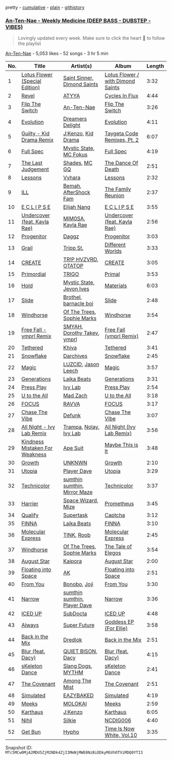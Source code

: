 pretty - [cumulative](/playlists/cumulative/4ugml2yTfIJzuEpytnzJYP.md) - [plain](/playlists/plain/4ugml2yTfIJzuEpytnzJYP) - [githistory](https://github.githistory.xyz/mackorone/spotify-playlist-archive/blob/main/playlists/plain/4ugml2yTfIJzuEpytnzJYP)

### [An\-Ten\-Nae \- Weekly Medicine \(DEEP BASS \- DUBSTEP \- VIBES\)](https://open.spotify.com/playlist/4ugml2yTfIJzuEpytnzJYP)

> Lovingly updated every week\.  Make sure to click the heart 💓 to follow the playlist

[An\-Ten\-Nae](https://open.spotify.com/user/124011761) - 5,053 likes - 52 songs - 3 hr 5 min

| No. | Title | Artist(s) | Album | Length |
|---|---|---|---|---|
| 1 | [Lotus Flower \(Special Edition\)](https://open.spotify.com/track/4KtJs4bQl9Sq5ZiOEBD7Ro) | [Saint Sinner](https://open.spotify.com/artist/0DoWlk1NzQp1VWVFtZOb8Y), [Dimond Saints](https://open.spotify.com/artist/38LWle0ChG6k0UHsOnoO75) | [Lotus Flower / with Dimond Saints](https://open.spotify.com/album/2ZMc6j04fiWOKP2Vkm43DI) | 3:32 |
| 2 | [Revel](https://open.spotify.com/track/31OzkljjiMk2xJzZBg23F8) | [ATYYA](https://open.spotify.com/artist/36NAuk7D3nO0JFfgZf3XI7) | [Cycles In Flux](https://open.spotify.com/album/3UXTCoH6FHAefHY03xApls) | 4:44 |
| 3 | [Flip The Switch](https://open.spotify.com/track/49IK6z6NG2bdRzxksEjxUN) | [An\-Ten\-Nae](https://open.spotify.com/artist/60WU0oNpF372dzVGDe4BcV) | [Flip The Switch](https://open.spotify.com/album/2ZxLmPMahxbTcVjR50Pciw) | 3:26 |
| 4 | [Evolution](https://open.spotify.com/track/0tIBpcrapaemsTHXMrmeQY) | [Dreamers Delight](https://open.spotify.com/artist/1bDXdxSg3Ve7V7f3bteIyk) | [Evolution](https://open.spotify.com/album/4qAZS4OJjzLZ7M7epC2SRk) | 4:11 |
| 5 | [Guilty \- Kid Drama Remix](https://open.spotify.com/track/3E3BxEaJub80EI97LeJNHt) | [J:Kenzo](https://open.spotify.com/artist/2vnlhEYTh2K1O3NZE2ONiz), [Kid Drama](https://open.spotify.com/artist/7w6o2HAvNOSFJqkSeVRsf4) | [Taygeta Code Remixes, Pt\. 2](https://open.spotify.com/album/40VS5gb1v9lAZZ6lBNqDaV) | 6:07 |
| 6 | [Full Spec](https://open.spotify.com/track/0yvW4QBvtpZVsSwBYhZmRb) | [Mystic State](https://open.spotify.com/artist/052KAntc3fhUFwUgewa3Q4), [MC Fokus](https://open.spotify.com/artist/3p1MEmKbYRQLR69aCPTZbV) | [Full Spec](https://open.spotify.com/album/460IYfQBoFrhpGKJzQkAKA) | 4:19 |
| 7 | [The Last Judgement](https://open.spotify.com/track/0fs2L8OS0Jgc2Qy7aZsbIK) | [Shades](https://open.spotify.com/artist/3hZYcnuncZYCJzqO9pwpAK), [MC GQ](https://open.spotify.com/artist/28aPVWC88rDADOQBZNEgIs) | [The Dance Of Death](https://open.spotify.com/album/1w7u33Vp72rY6hnOspQ5cs) | 2:51 |
| 8 | [Lessons](https://open.spotify.com/track/1hrKjYBJDWZw4xWLIOPIT3) | [Vyhara](https://open.spotify.com/artist/0uxBvW7LTgKjr721ks2a6O) | [Lessons](https://open.spotify.com/album/16QDJ6WVKUnUIedEyVQdEy) | 2:32 |
| 9 | [ILL](https://open.spotify.com/track/1K3u242m5zHFNLRp7Th6hd) | [Bemah](https://open.spotify.com/artist/5wYDagjHjJRgNlu5W6D4hK), [AfterShock Fam](https://open.spotify.com/artist/73knz0sBKwC2qCk5pEpe2g) | [The Family Reunion](https://open.spotify.com/album/1vf2u5g26jNlCt1krJgbM1) | 2:37 |
| 10 | [E C L I P S E](https://open.spotify.com/track/2xL5JtHtAwQGGpIGDsSNEO) | [Elijah Nang](https://open.spotify.com/artist/0yIO6HI875mLzamqmjjFFU) | [E C L I P S E](https://open.spotify.com/album/4VrYoXadX5jb0QyfQ4ox9p) | 3:55 |
| 11 | [Undercover \(feat\. Kayla Rae\)](https://open.spotify.com/track/3TrXgzMCWBxkyXjm7eeahk) | [MiM0SA](https://open.spotify.com/artist/5BTlwnHtDmzpMj0URbp4Ur), [Kayla Rae](https://open.spotify.com/artist/0cz0uZX8a30POuEC2hDL9j) | [Undercover \(feat\. Kayla Rae\)](https://open.spotify.com/album/7CDGFJARMiy2KOR8i2KDDX) | 2:56 |
| 12 | [Progenitor](https://open.spotify.com/track/7GbYFaJS5suiQCV9G771AX) | [Daggz](https://open.spotify.com/artist/3S5aXjH9pDeyD7BDMkLbiF) | [Progenitor](https://open.spotify.com/album/0CPzjmC9UovlGvUd4w8OQK) | 3:03 |
| 13 | [Grail](https://open.spotify.com/track/3zlSU3Z3jkbV4fpdWV4f3s) | [Tripp St.](https://open.spotify.com/artist/6IuIhkCK8SjoSJskiCZdp0) | [Different Worlds](https://open.spotify.com/album/5GGo4YuhLGlGpLTMVSkrVl) | 3:33 |
| 14 | [CREATE](https://open.spotify.com/track/6pQeuElje6CepCLUSTTs1o) | [TR!P HVZVRD](https://open.spotify.com/artist/5Lx937tgItqFWdlOoyATpC), [OTATOP](https://open.spotify.com/artist/4kMFIAZUbaMvqb7cJjvtRj) | [CREATE](https://open.spotify.com/album/1yAyjHimE6Iandit8s0Ki3) | 3:05 |
| 15 | [Primordial](https://open.spotify.com/track/0jUfkKKW5k0iiDhZXoFOIF) | [TRIGO](https://open.spotify.com/artist/2xxDgHjkU5vPSqBTEKv0Xh) | [Primal](https://open.spotify.com/album/03mpXrOPDF7JcTlDGkjBHN) | 3:53 |
| 16 | [Hold](https://open.spotify.com/track/42wUCDzclJ24BB0oM1GaXb) | [Mystic State](https://open.spotify.com/artist/052KAntc3fhUFwUgewa3Q4), [Jevon Ives](https://open.spotify.com/artist/2WXIZfgItiRCIMAEz3PSGr) | [Materials](https://open.spotify.com/album/5zJmAdE5IK6RrcgsQdxwzd) | 6:03 |
| 17 | [Slide](https://open.spotify.com/track/1h6tC7XbCucYdyQfN0XYUV) | [Brothel](https://open.spotify.com/artist/3xYvvJ6tjXyJJdEXBs8qf0), [barnacle boi](https://open.spotify.com/artist/6psDObCnL4BfpwqYzE0Dzu) | [Slide](https://open.spotify.com/album/3C5RtRaPP3SGNPdtMwC6Mw) | 2:48 |
| 18 | [Windhorse](https://open.spotify.com/track/6tTDDMmEJpyA97VNYQjjeP) | [Of The Trees](https://open.spotify.com/artist/5V7NIXgCnX2KuQ01Bxg20c), [Sophie Marks](https://open.spotify.com/artist/6spwry8r7pCSX6cY2Y7bSk) | [Windhorse](https://open.spotify.com/album/4sz5jike641ayFQ12d1wRu) | 3:54 |
| 19 | [Free Fall \- ymprl Remix](https://open.spotify.com/track/3AzYsqbudR9BoNRMtrONY8) | [SMYAH](https://open.spotify.com/artist/3TgWDQ9xaUckJdr6z2BAs4), [Dorothy Takev](https://open.spotify.com/artist/6SeeNJtY0hgPI3WBBXeq0F), [ymprl](https://open.spotify.com/artist/4RUbWmEkJdH4HjzXWfEME6) | [Free Fall \(ymprl Remix\)](https://open.spotify.com/album/3qYgFV6SB2jSTQwGCWM1oC) | 2:47 |
| 20 | [Tethered](https://open.spotify.com/track/2CA91Vbn86H0jDCibPAAiE) | [Khiva](https://open.spotify.com/artist/3cH0fKXiWesYFzqJwiWlAD) | [Tethered](https://open.spotify.com/album/6096W6yEygXMAOy7Zm34eU) | 3:41 |
| 21 | [Snowflake](https://open.spotify.com/track/1FlSQIClcJvxe2fnhKyLqJ) | [Darchives](https://open.spotify.com/artist/4i0Tojv2eHDvhtEYv6RD8g) | [Snowflake](https://open.spotify.com/album/3uGzT0D4yRpD9MJe208YIh) | 2:45 |
| 22 | [Magic](https://open.spotify.com/track/0oqSRbcBOiiU5QMaivLPVn) | [LUZCID](https://open.spotify.com/artist/6Ny7ldBgUotuALx5hSFi4e), [Jason Leech](https://open.spotify.com/artist/1RPNr9u1LyyIjFVrXdIq1G) | [Magic](https://open.spotify.com/album/0BsVhE1NJlVU0aN619NK5c) | 3:57 |
| 23 | [Generations](https://open.spotify.com/track/0DdLE4arA4Y7ovVbDjUtBj) | [Laika Beats](https://open.spotify.com/artist/4R6u30PMOLbNNTuR0Jl7x8) | [Generations](https://open.spotify.com/album/7Bp5OznDfxikk20Hb1y2Uh) | 3:31 |
| 24 | [Press Play](https://open.spotify.com/track/3raR1AxyKCYE7Bs2NlX24v) | [Ivy Lab](https://open.spotify.com/artist/3VXCvo9Sr0hbZ4mk6VOKBs) | [Press Play](https://open.spotify.com/album/1QcWrEkHfTgUQw0C197RTq) | 2:54 |
| 25 | [U to the All](https://open.spotify.com/track/29V40GVXxsu8A2x9BfgH07) | [Mad Zach](https://open.spotify.com/artist/1RxjZjOSbva0JR7T2LsRve) | [U to the All](https://open.spotify.com/album/4lJscvYaZXj30v13xH52CU) | 3:18 |
| 26 | [FOCUS](https://open.spotify.com/track/2zEROpqqSRJAjIiOZatCBG) | [RAVVA](https://open.spotify.com/artist/2ZppcH5NCmZmzoHzAepLcD) | [FOCUS](https://open.spotify.com/album/5nwbS0KIR1uG1L37KJxaNt) | 3:17 |
| 27 | [Chase The Vibe](https://open.spotify.com/track/3vH0K3jfGarjDwAwFioG9x) | [Defunk](https://open.spotify.com/artist/79OsU8JudFdMQxQTnyOJcF) | [Chase The Vibe](https://open.spotify.com/album/0oN7CkEjR8eEDm90Hpu4O1) | 3:07 |
| 28 | [All Night \- Ivy Lab Remix](https://open.spotify.com/track/0HUEIdafaoXyaVWDehISEh) | [Trampa](https://open.spotify.com/artist/31DUXycJt0YIBoMXLI5UdV), [Nolay](https://open.spotify.com/artist/5DBQ8zSyCGuMkg52bhRG5X), [Ivy Lab](https://open.spotify.com/artist/3VXCvo9Sr0hbZ4mk6VOKBs) | [All Night \(Ivy Lab Remix\)](https://open.spotify.com/album/0Yn6y2yWBPoJrdi0b1YMWf) | 3:56 |
| 29 | [Kindness Mistaken For Weakness](https://open.spotify.com/track/5de6yMWZWQo6jk3G1ZvsYv) | [Ape Suit](https://open.spotify.com/artist/6kiXpyEqFD9Ozhq0zRihH9) | [Maybe This is It](https://open.spotify.com/album/6pWW9h61nbbreHBnKv5aWs) | 3:48 |
| 30 | [Growth](https://open.spotify.com/track/0lAkiJWqxmKPUKnoxDkxMY) | [UNKNWN](https://open.spotify.com/artist/5wZEqM64b8lzsEvDTPclv9) | [Growth](https://open.spotify.com/album/0n9dmrg2RZ3k28kPWjSDOh) | 2:10 |
| 31 | [Utopia](https://open.spotify.com/track/6hFx04XsHt99HQdO51w28Q) | [Player Dave](https://open.spotify.com/artist/1rQItbnVgtRiJkTxHRBUc0) | [Utopia](https://open.spotify.com/album/4TVo5m16Nw2x5B2uzHuuwh) | 3:29 |
| 32 | [Technicolor](https://open.spotify.com/track/721QFVu7nnsxEl99qiZiQG) | [sumthin sumthin](https://open.spotify.com/artist/2a8ez0A2owcYhFki9860sm), [Mirror Maze](https://open.spotify.com/artist/0BExsN7P2zWKhOwBJSwpYL) | [Technicolor](https://open.spotify.com/album/4cHqpJP5sBYz2fFXbjXruH) | 3:37 |
| 33 | [Harrier](https://open.spotify.com/track/54Bndjd2POuVatVLeDLrqL) | [Space Wizard](https://open.spotify.com/artist/1wcleSLRiSdM4P0ugXdg3H), [Mize](https://open.spotify.com/artist/31uPFWR7sBQ3dcZ8y8zOzY) | [Prometheus](https://open.spotify.com/album/0WY7RIobcQZrXAHtyY5n8z) | 3:45 |
| 34 | [Qualify](https://open.spotify.com/track/5kAj8k3iB7qo5mAAerdor4) | [Supertask](https://open.spotify.com/artist/47qa2xx9Xlw1oGkKbMq8Zt) | [Captcha](https://open.spotify.com/album/0LzozfJOt9UMSmklMDsvgM) | 3:12 |
| 35 | [FINNA](https://open.spotify.com/track/7EV13F7POdlls5TlMuCEF8) | [Laika Beats](https://open.spotify.com/artist/4R6u30PMOLbNNTuR0Jl7x8) | [FINNA](https://open.spotify.com/album/3ogZpKktoz3UhsNYaoousR) | 3:10 |
| 36 | [Molecular Express](https://open.spotify.com/track/0v36EluEKE4zQrnK9p09ZS) | [TINK](https://open.spotify.com/artist/66nP6vbedxoqgG9WUZhDXF), [Roob](https://open.spotify.com/artist/6hpFsaxuaEm3anP7Z0oLfX) | [Molecular Express](https://open.spotify.com/album/1EU2lvd7k4JfHRHi4GmZdn) | 2:45 |
| 37 | [Windhorse](https://open.spotify.com/track/60ERpJRWMWexY91Jw67wqP) | [Of The Trees](https://open.spotify.com/artist/5V7NIXgCnX2KuQ01Bxg20c), [Sophie Marks](https://open.spotify.com/artist/6spwry8r7pCSX6cY2Y7bSk) | [The Tale of Elegos](https://open.spotify.com/album/6KAma26Kpo2Ro79hLzGIuU) | 3:54 |
| 38 | [August Star](https://open.spotify.com/track/0tbfLdtT9HonTEskKkaLuN) | [Kaipora](https://open.spotify.com/artist/3IXNmZ5mxr0M1BzOuLfFgY) | [August Star](https://open.spotify.com/album/1x4kCOTzh3E2Z8grHXfyhj) | 2:00 |
| 39 | [Floating into Space](https://open.spotify.com/track/0rVPYHQGhcUClRyvX9FBEw) | [AK](https://open.spotify.com/artist/33Cf4O1KAVbtQa00scMi2A) | [Floating into Space](https://open.spotify.com/album/0ozK4cQ3TNWsaonW0yGgbg) | 2:51 |
| 40 | [From You](https://open.spotify.com/track/3Qfqbu22C7aK2MuWBSnM5A) | [Bonobo](https://open.spotify.com/artist/0cmWgDlu9CwTgxPhf403hb), [Joji](https://open.spotify.com/artist/3MZsBdqDrRTJihTHQrO6Dq) | [From You](https://open.spotify.com/album/7CynwysFOxoGWp1QLAB6uZ) | 3:30 |
| 41 | [Narrow](https://open.spotify.com/track/54Ys41zXshiXCVlxENznb5) | [sumthin sumthin](https://open.spotify.com/artist/2a8ez0A2owcYhFki9860sm), [Player Dave](https://open.spotify.com/artist/1rQItbnVgtRiJkTxHRBUc0) | [Narrow](https://open.spotify.com/album/4afOs1aVHjBfr5SByIOn1R) | 3:36 |
| 42 | [ICED UP](https://open.spotify.com/track/61Fuznt6XlY2OVkLyrKifc) | [SubDocta](https://open.spotify.com/artist/2fRdiG5FNFFs4OjG7p6yxk) | [ICED UP](https://open.spotify.com/album/0KGih79K9zoRsjIGbDhHAK) | 4:48 |
| 43 | [Always](https://open.spotify.com/track/1OAYXRKMitVKpuhMf8klHc) | [Super Future](https://open.spotify.com/artist/6Xri2X6xp5SDLr08hva6Bb) | [Goddess EP \(For Ellie\)](https://open.spotify.com/album/1OVk3K4kxpnMbk85wUm7b1) | 3:58 |
| 44 | [Back in the Mix](https://open.spotify.com/track/03F2ojTzplOO36V7cmiM0L) | [Dredlok](https://open.spotify.com/artist/1KBcLRftIZBoT2idLxrrC1) | [Back in the Mix](https://open.spotify.com/album/47I7XdZYlEbfcbL7XTblPM) | 2:51 |
| 45 | [Blur \(feat\. Dacy\)](https://open.spotify.com/track/0ZttcfFpXraHVv00visCOK) | [QUIET BISON](https://open.spotify.com/artist/5PmmaiHnrygDvhj3kaPT0f), [Dacy](https://open.spotify.com/artist/7fgYuoYmdlHrGWM3mRZJMp) | [Blur \(feat\. Dacy\)](https://open.spotify.com/album/1v68aSVcFu6CvRz7P8dhnk) | 4:15 |
| 46 | [sKeleton Dance](https://open.spotify.com/track/7gy1cu9FRepowP1oxO1YPQ) | [Slang Dogs](https://open.spotify.com/artist/53ZFs1OvVgCZVEVymMqnYj), [MYTHM](https://open.spotify.com/artist/5OC3ZSef1PDix2FZaXLial) | [sKeleton Dance](https://open.spotify.com/album/4AhvUpg8YdLXhy5XkH3zyO) | 2:41 |
| 47 | [The Covenant](https://open.spotify.com/track/25kdk6NgrmOPuPJsnqpiKh) | [Among The Mist](https://open.spotify.com/artist/2FBfN2vzv6bXlLSP5UTJBq) | [The Covenant](https://open.spotify.com/album/4s1dulywBvqEnxwZhVvMun) | 2:51 |
| 48 | [Simulated](https://open.spotify.com/track/37kjXPKaDpi7dzIRD9PiAz) | [EAZYBAKED](https://open.spotify.com/artist/1ZbT8FIqEc0cktnu6mNlvv) | [Simulated](https://open.spotify.com/album/1bQZEHdIGvpX6OvDQWiI3s) | 4:19 |
| 49 | [Meeks](https://open.spotify.com/track/3RB4NzaKJ8c9tYLGZ3J5Mb) | [MOLOKAI](https://open.spotify.com/artist/0MpAe8If4MbY3bBLLJ3VzQ) | [Meeks](https://open.spotify.com/album/4ZhUnoSB8Qy40jKXl38s7m) | 2:59 |
| 50 | [Karthaus](https://open.spotify.com/track/4ULsnDkqQlVugbOLHUYy0O) | [J:Kenzo](https://open.spotify.com/artist/2vnlhEYTh2K1O3NZE2ONiz) | [Karthaus](https://open.spotify.com/album/53dUyF69IMlnx2Vhrgl9PZ) | 6:05 |
| 51 | [Nihil](https://open.spotify.com/track/5YVgl0hVPItJHtXXRdlfFD) | [Silkie](https://open.spotify.com/artist/2Mn5YxJ8YfFCU6h2Ypr8NI) | [NCDIG006](https://open.spotify.com/album/6WwwcYvNRf7e7VrdMrq5lB) | 4:40 |
| 52 | [Get Bun](https://open.spotify.com/track/5X8W307Uv6qa69GUXubD5y) | [Hypho](https://open.spotify.com/artist/2ODMudAd86RorKe9wTJPs7) | [Time Is Now White, Vol.10](https://open.spotify.com/album/2QRu4xj67JLGINTazmeCRU) | 3:35 |

Snapshot ID: `MTc5MCw0MjA2MDU5ZjM2NDk4ZjI3MmNjMWE0NzBiODkyMGVhOTViMDQ0YTI3`